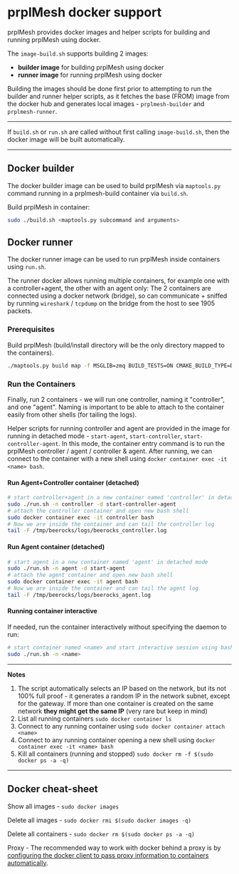 # prplMesh docker support

prplMesh provides docker images and helper scripts for building and running prplMesh using docker.

The `image-build.sh` supports building 2 images:

- **builder image** for building prplMesh using docker
- **runner image** for running prplMesh using docker

Building the images should be done first prior to attempting to run the builder and runner helper scripts, as it fetches the base (FROM) image from the docker hub and generates local images - `prplmesh-builder` and `prplmesh-runner`.

---

If `build.sh` or `run.sh` are called without first calling `image-build.sh`, then the docker image will be built automatically.

---

## Docker builder

The docker builder image can be used to build prplMesh via `maptools.py` command running in a prplmesh-build container via `build.sh`.

Build prplMesh in container:

```bash
sudo ./build.sh <maptools.py subcommand and arguments>
```

## Docker runner

The docker runner image can be used to run prplMesh inside containers using `run.sh`.

The runner docker allows running multiple containers, for example one with a controller+agent, the other with an agent only:
The 2 containers are connected using a docker network (bridge), so can
communicate + sniffed by running `wireshark` / `tcpdump` on the bridge from the host to see 1905 packets.

### Prerequisites

Build prplMesh (build/install directory will be the only directory mapped to the
containers).

```bash
./maptools.py build map -f MSGLIB=zmq BUILD_TESTS=ON CMAKE_BUILD_TYPE=Debug
```

### Run the Containers

Finally, run 2 containers - we will run one controller, naming it "controller", and one "agent".
Naming is important to be able to attach to the container easily from other shells (for tailing the logs).

Helper scripts for running controller and agent are provided in the image for running in detached mode - `start-agent`, `start-controller`, `start-controller-agent`.
In this mode, the container entry command is to run the prplMesh controller / agent / controller & agent.
After running, we can connect to the container with a new shell using `docker container exec -it <name> bash`.

#### Run Agent+Controller container (detached)

```bash
# start controller+agent in a new container named 'controller' in detached mode
sudo ./run.sh -n controller -d start-controller-agent
# attach the controller container and open new bash shell
sudo docker container exec -it controller bash
# Now we are inside the container and can tail the controller log
tail -F /tmp/beerocks/logs/beerocks_controller.log
```

#### Run Agent container (detached)

```bash
# start agent in a new container named 'agent' in detached mode
sudo ./run.sh -n agent -d start-agent
# attach the agent container and open new bash shell
sudo docker container exec -it agent bash
# Now we are inside the container and can tail the agent log
tail -F /tmp/beerocks/logs/beerocks_agent.log
```

#### Running container interactive

If needed, run the container interactively without specifying the daemon to run:

```bash
# start container named <name> and start interactive session using bash (supplied by the image)
sudo ./run.sh -n <name>
```

---

**Notes**

1. The script automatically selects an IP based on the network, but its not 100% full proof - it generates a random IP in the network subnet, except for the gateway. If more than one container is created on the same network **they might get the same IP** (very rare but keep in mind)
2. List all running containers `sudo docker container ls`
3. Connect to any running container using `sudo docker container attach <name>`
4. Connect to any running container opening a new shell using `docker container exec -it <name> bash`
5. Kill all containers (running and stopped) `sudo docker rm -f $(sudo docker ps -a -q)` 

---

## Docker cheat-sheet

Show all images - `sudo docker images`

Delete all images - `sudo docker rmi $(sudo docker images -q)`

Delete all containers - `sudo docker rm $(sudo docker ps -a -q)`

Proxy - The recommended way to work with docker behind a proxy is by [configuring the docker client to pass proxy information to containers automatically](https://docs.docker.com/network/proxy/).
